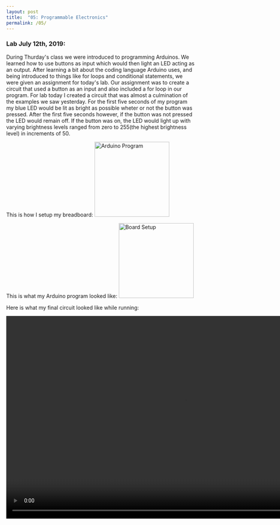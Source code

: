 ```yaml
---
layout: post
title:  "05: Programmable Electronics"
permalink: /05/
---
```


### Lab July 12th, 2019:

During Thurday's class we were introduced to programming Arduinos. We learned how to use buttons as input which would then light an LED acting as an output. After learning a bit about the coding language Arduino uses, and being introduced to things like for loops and conditional statements, we were given an assignment for today's lab. Our assignment was to create a circuit that used a button as an input and also included a for loop in our program. For lab today I created a circuit that was almost a culmination of the examples we saw yesterday. For the first five seconds of my program my blue LED would be lit as bright as possible wheter or not the button was pressed. After the first five seconds however, if the button was not pressed the LED would remain off. If the button was on, the LED would light up with varying brightness levels ranged from zero to 255(the highest brightness level) in increments of 50. 


This is how I setup my breadboard:
<img src="program.jpg" alt="Arduino Program" style="height: 200px; max-width: 48%">

This is what my Arduino program looked like: 
<img src="setup.jpg" alt="Board Setup" style="height: 200px; max-width: 48%">

Here is what my final circuit looked like while running: 
<!-- You can also use HTML tags to include a video -->
<video width="955" height="541" controls>
	<source src="running.mp4" type="video/mp4">
</video>


